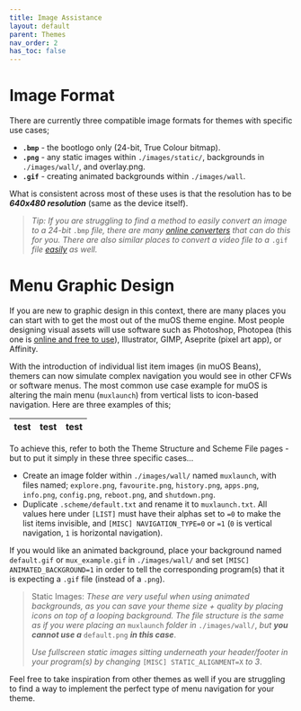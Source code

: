```yaml
---
title: Image Assistance
layout: default
parent: Themes
nav_order: 2
has_toc: false
---
```


# Image Format
There are currently three compatible image formats for themes with specific use cases; 

- **`.bmp`** - the bootlogo only (24-bit, True Colour bitmap).
- **`.png`** - any static images within `./images/static/`, backgrounds in `./images/wall/`, and overlay.png.
- **`.gif`** - creating animated backgrounds within `./images/wall`. 

What is consistent across most of these uses is that the resolution has to be ***640x480 resolution*** (same as the device itself).

> *Tip: If you are struggling to find a method to easily convert an image to a 24-bit* `.bmp` *file, there are many [online converters](https://online-converting.com/image/convert2bmp/) that
> can do this for you. There are also similar places to convert a video file to a* `.gif` *file [easily](https://ezgif.com/video-to-gif) as well.*
# Menu Graphic Design 
If you are new to graphic design in this context, there are many places you can start with to get the most out of the muOS theme engine.
Most people designing visual assets will use software such as Photoshop, Photopea (this one is [online and free to use](https://www.photopea.com/)), Illustrator, GIMP, Aseprite (pixel art app), or Affinity.

With the introduction of individual list item images (in muOS Beans), themers can now simulate complex navigation you would see in other CFWs or software menus. The most common use case example for muOS is altering the main menu (`muxlaunch`) from vertical lists to icon-based navigation. Here are three examples of this;

| test | test | test |
|:--------------------------------------------------------------------------------------------------------------------------------------------------------------------------------------------------------:|:--------------------------------------------------------------------------------------------------------------------------------------------------------------------:|:--------------------------------------------------------------------------------------------------------------------------------------------------------------------------------------:|

To achieve this, refer to both the Theme Structure and Scheme File pages - but to put it simply in these three specific cases...

- Create an image folder within `./images/wall/` named `muxlaunch`, with files named; `explore.png`, `favourite.png`, `history.png`, `apps.png`, `info.png`, `config.png`, `reboot.png`, and `shutdown.png`.
- Duplicate `.scheme/default.txt` and rename it to `muxlaunch.txt`. All values here under `[LIST]` must have their alphas set to `=0` to make the list items invisible, and `[MISC] NAVIGATION_TYPE=0` or `=1` (`0` is vertical navigation, `1` is horizontal navigation).

If you would like an animated background, place your background named `default.gif` or `mux_example.gif` in `./images/wall/` and set `[MISC] ANIMATED_BACKGROUND=1` in order to tell the corresponding program(s) that it is expecting a `.gif` file (instead of a `.png`).

> Static Images: *These are very useful when using animated backgrounds, as you can save your theme size + quality by placing icons on top of a looping background. The file structure is the same as if you were placing an* `muxlaunch` *folder in* `./images/wall/`, *but **you cannot use a*** `default.png` ***in this case***.
>
> *Use fullscreen static images sitting underneath your header/footer in your program(s) by changing* `[MISC] STATIC_ALIGNMENT=X` *to 3*.

Feel free to take inspiration from other themes as well if you are struggling to find a way to implement the perfect type of
menu navigation for your theme.

